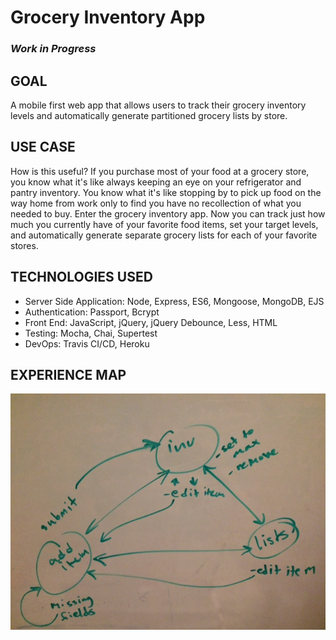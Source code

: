 # Grocery Inventory App

### *Work in Progress*

## GOAL
A mobile first web app that allows users to track their grocery inventory levels and automatically generate partitioned grocery lists by store.

## USE CASE
How is this useful? If you purchase most of your food at a grocery store, you know what it's like always keeping an eye on your refrigerator and pantry inventory. You know what it's like stopping by to pick up food on the way home from work only to find you have no recollection of what you needed to buy. Enter the grocery inventory app. Now you can track just how much you currently have of your favorite food items, set your target levels, and automatically generate separate grocery lists for each of your favorite stores.

## TECHNOLOGIES USED

- Server Side Application: Node, Express, ES6, Mongoose, MongoDB, EJS
- Authentication: Passport, Bcrypt
- Front End: JavaScript, jQuery, jQuery Debounce, Less, HTML
- Testing: Mocha, Chai, Supertest
- DevOps: Travis CI/CD, Heroku

## EXPERIENCE MAP
![experience map](./misc/experience-map.jpg "experience map")

